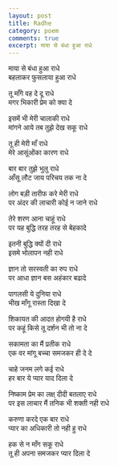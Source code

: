 ```yaml
---
layout: post
title: Radhe
category: poem
comments: true
excerpt: माया से बंधा हुआ राधे 
---
```


माया से बंधा हुआ राधे    
बहलाकर फुसलाया हुआ राधे 

तू माँगे वह दे दू राधे  
मगर भिकारी प्रेम को क्या दे 

इसमें भी मेरी चालाकी राधे   
मांगने आये तब तुझे देख सकू राधे 

तू ही मेरी माँ राधे   
मेरे आसूंओंका कारण राधे 

बार बार तुझे भुलु राधे   
आँसू लौट जाय परिचय तक ना दे 

लोग बड़ी तारीफ करे मेरी राधे   
पर अंदर की लाचारी कोई न जाने राधे 

तेरे शरण आना चाहूं राधे   
पर यह बुद्धि तरह तरह से बेहकादे  

इतनी बुद्धि क्यों दी राधे   
इसमे भोलापन नही राधे 

ज्ञान तो सरस्वती का रुप राधे    
पर आधा ज्ञान बस अहंकार बढादे 

पागलसी ये दुनिया राधे   
भीख माँगू  रास्ता दिखा दे 

शिकायत की आदत होगयी है राधे   
पर कहूं किसे तू दर्शन भी तो ना दे 

सकामता का मैं प्रतीक राधे   
एक वर मांगू बच्चा समजकर ही दे दे 

चाहे जनम लगे कई राधे   
हर बार ये प्यार याद दिला दे 

निष्काम प्रेम का लक्ष् दीदी बतलाए राधे   
पर इस लाचार  मैं तनिक भी शक्ती नही राधे 

करुणा करदे एक बार राधे   
प्यार का अधिकारी तो नही हु राधे 

हक से न माँग सकू राधे   
तू ही अपना समजकर प्यार दिला दे 
